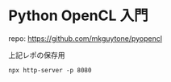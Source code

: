 # Python OpenCL 入門

repo: https://github.com/mkguytone/pyopencl

上記レポの保存用

```shell
npx http-server -p 8080
```
